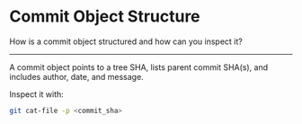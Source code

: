 # Commit Object Structure

How is a commit object structured and how can you inspect it?

---

A commit object points to a tree SHA, lists parent commit SHA(s), and includes author, date, and message.

Inspect it with:

```bash
git cat-file -p <commit_sha>
```
